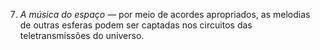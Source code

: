 ﻿7. <em>A música do espaço —</em> por meio de acordes apropriados, as melodias de outras esferas podem ser captadas nos circuitos das teletransmissões do universo.